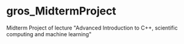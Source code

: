# gros_MidtermProject
Midterm Project of lecture "Advanced Introduction to C++, scientific computing and machine learning"
